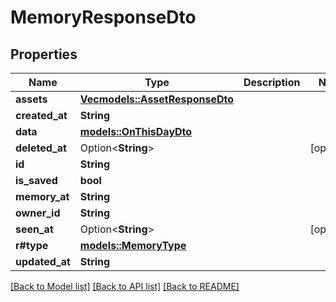 # MemoryResponseDto

## Properties

Name | Type | Description | Notes
------------ | ------------- | ------------- | -------------
**assets** | [**Vec<models::AssetResponseDto>**](AssetResponseDto.md) |  | 
**created_at** | **String** |  | 
**data** | [**models::OnThisDayDto**](OnThisDayDto.md) |  | 
**deleted_at** | Option<**String**> |  | [optional]
**id** | **String** |  | 
**is_saved** | **bool** |  | 
**memory_at** | **String** |  | 
**owner_id** | **String** |  | 
**seen_at** | Option<**String**> |  | [optional]
**r#type** | [**models::MemoryType**](MemoryType.md) |  | 
**updated_at** | **String** |  | 

[[Back to Model list]](../README.md#documentation-for-models) [[Back to API list]](../README.md#documentation-for-api-endpoints) [[Back to README]](../README.md)



